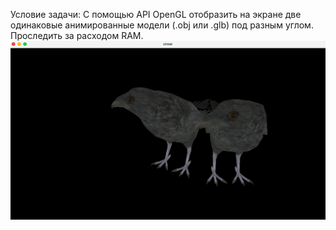 Условие задачи:
С помощью API OpenGL отобразить на экране две одинаковые анимированные модели (.obj или .glb) под разным углом. Проследить за расходом RAM.
![screenshot of running app](crow/crow.png "Screenshot")
